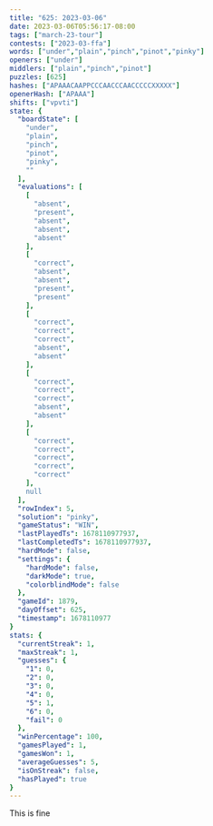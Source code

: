 ```yaml
---
title: "625: 2023-03-06"
date: 2023-03-06T05:56:17-08:00
tags: ["march-23-tour"]
contests: ["2023-03-ffa"]
words: ["under","plain","pinch","pinot","pinky"]
openers: ["under"]
middlers: ["plain","pinch","pinot"]
puzzles: [625]
hashes: ["APAAACAAPPCCCAACCCAACCCCCXXXXX"]
openerHash: ["APAAA"]
shifts: ["vpvti"]
state: {
  "boardState": [
    "under",
    "plain",
    "pinch",
    "pinot",
    "pinky",
    ""
  ],
  "evaluations": [
    [
      "absent",
      "present",
      "absent",
      "absent",
      "absent"
    ],
    [
      "correct",
      "absent",
      "absent",
      "present",
      "present"
    ],
    [
      "correct",
      "correct",
      "correct",
      "absent",
      "absent"
    ],
    [
      "correct",
      "correct",
      "correct",
      "absent",
      "absent"
    ],
    [
      "correct",
      "correct",
      "correct",
      "correct",
      "correct"
    ],
    null
  ],
  "rowIndex": 5,
  "solution": "pinky",
  "gameStatus": "WIN",
  "lastPlayedTs": 1678110977937,
  "lastCompletedTs": 1678110977937,
  "hardMode": false,
  "settings": {
    "hardMode": false,
    "darkMode": true,
    "colorblindMode": false
  },
  "gameId": 1879,
  "dayOffset": 625,
  "timestamp": 1678110977
}
stats: {
  "currentStreak": 1,
  "maxStreak": 1,
  "guesses": {
    "1": 0,
    "2": 0,
    "3": 0,
    "4": 0,
    "5": 1,
    "6": 0,
    "fail": 0
  },
  "winPercentage": 100,
  "gamesPlayed": 1,
  "gamesWon": 1,
  "averageGuesses": 5,
  "isOnStreak": false,
  "hasPlayed": true
}
---
```

<!-- more -->
This is fine 
